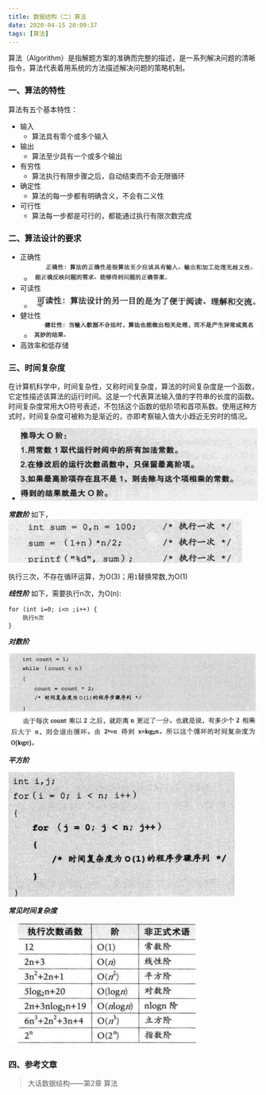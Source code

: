```yaml
---
title: 数据结构（二）算法
date: 2020-04-15 20:09:37
tags: [算法]
---
```


算法（Algorithm）是指解题方案的准确而完整的描述，是一系列解决问题的清晰指令，算法代表着用系统的方法描述解决问题的策略机制。



### 一、算法的特性
算法有五个基本特性：
+	输入
	+	算法具有零个或多个输入
+	输出
	+	算法至少具有一个或多个输出
+	有穷性
	+	算法执行有限步骤之后，自动结束而不会无限循环
+	确定性
	+	算法的每一步都有明确含义，不会有二义性
+	可行性
	+	算法每一步都是可行的，都能通过执行有限次数完成

### 二、算法设计的要求

+	正确性
	+	![正确性](/image/sjjg/zqx.png)
+	可读性
	+	![可读性](/image/sjjg/kdx.png)
+	健壮性
	+	![健壮性](/image/sjjg/jzx.png)
+	高效率和低存储


### 三、时间复杂度

在计算机科学中，时间复杂性，又称时间复杂度，算法的时间复杂度是一个函数，它定性描述该算法的运行时间。这是一个代表算法输入值的字符串的长度的函数。时间复杂度常用大O符号表述，不包括这个函数的低阶项和首项系数。使用这种方式时，时间复杂度可被称为是渐近的，亦即考察输入值大小趋近无穷时的情况。

+	![推导大O阶](/image/sjjg/tddoj.png)

***常数阶***
如下，
![常数阶](/image/sjjg/csj.png)

执行三次，不存在循环运算，为O(3)；用`1`替换常数,为O(1)

***线性阶***
如下，需要执行n次，为O(n):
```
for (int i=0; i<n ;i++) {
	执行n次
}
```

***对数阶***

![对数阶](/image/sjjg/dsj.png)

***平方阶***

![平方阶](/image/sjjg/pfj.png)

***常见时间复杂度***

![常见时间复杂度](/image/sjjg/cjsjfzd.png)


### 四、参考文章

>	大话数据结构——第2章 算法
